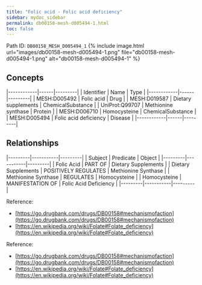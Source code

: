 ```yaml
---
title: "Folic acid - Folic acid deficiency"
sidebar: mydoc_sidebar
permalink: db00158-mesh-d005494-1.html
toc: false 
---
```



Path ID: `DB00158_MESH_D005494_1`
{% include image.html url="images/db00158-mesh-d005494-1.png" file="db00158-mesh-d005494-1.png" alt="db00158-mesh-d005494-1" %}

## Concepts

|------------|------|---------|
| Identifier | Name | Type    |
|------------|------|---------|
| MESH:D005492 | Folic acid | Drug |
| MESH:D019587 | Dietary supplements | ChemicalSubstance |
| UniProt:Q99707 | Methionine synthase | Protein |
| MESH:D006710 | Homocysteine | ChemicalSubstance |
| MESH:D005494 | Folic acid deficiency | Disease |
|------------|------|---------|

## Relationships

|---------|-----------|---------|
| Subject | Predicate | Object  |
|---------|-----------|---------|
| Folic Acid | PART OF | Dietary Supplements |
| Dietary Supplements | POSITIVELY REGULATES | Methionine Synthase |
| Methionine Synthase | REGULATES | Homocysteine |
| Homocysteine | MANIFESTATION OF | Folic Acid Deficiency |
|---------|-----------|---------|

Reference: 
  - [https://go.drugbank.com/drugs/DB00158#mechanismofaction](https://go.drugbank.com/drugs/DB00158#mechanismofaction)
  - [https://en.wikipedia.org/wiki/Folate#Folate_deficiency](https://en.wikipedia.org/wiki/Folate#Folate_deficiency)

Reference: 
  - [https://go.drugbank.com/drugs/DB00158#mechanismofaction](https://go.drugbank.com/drugs/DB00158#mechanismofaction)
  - [https://en.wikipedia.org/wiki/Folate#Folate_deficiency](https://en.wikipedia.org/wiki/Folate#Folate_deficiency)
